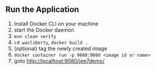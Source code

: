 ## Run the Application

1. Install Docker CLI on your machine
1. start the Docker daemon
1. `mvn clean verify`
1. `cd wasliberty`, `docker build .`
1. (optional) tag the newly created image
1. `docker container run -p 9080:9080 <image id or name>` 
1. goto [http://localhost:9080/jee7demo/](http://localhost:9080/jee7demo/)



        
    